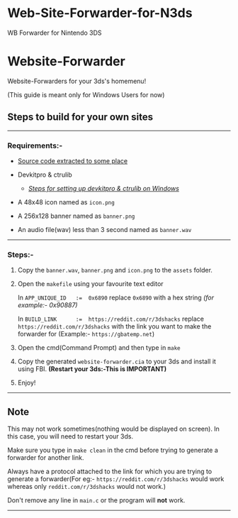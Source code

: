 # Web-Site-Forwarder-for-N3ds
WB Forwarder for Nintendo 3DS 

# Website-Forwarder
Website-Forwarders for your 3ds's homemenu!

(This guide is meant only for Windows Users for now)

## Steps to build for your own sites

-----------

### Requirements:-
  * [Source code extracted to some place](https://github.com/Pirater12/Website-Forwarder/archive/master.zip)	

  * Devkitpro & ctrulib
    * [*Steps for setting up devkitpro & ctrulib on Windows*](https://www.3dbrew.org/wiki/Setting_up_Development_Environment#Windows)

  * A 48x48 icon named as `icon.png`
  
  * A 256x128 banner named as `banner.png`
  
  * An audio file(wav) less than 3 second named as `banner.wav`

-----------

### Steps:-
1. Copy the `banner.wav`, `banner.png` and `icon.png` to the `assets` folder.

2. Open the `makefile` using your favourite text editor
  
    In `APP_UNIQUE_ID   :=  0x6890` replace `0x6890` with a hex string *(for example:- 0x90887)*
    
    In `BUILD_LINK		:=  https://reddit.com/r/3dshacks` replace `https://reddit.com/r/3dshacks` with the link you want to make the forwarder for (Example:- `https://gbatemp.net`)  

3. Open the cmd(Command Prompt) and then type in `make` 

4. Copy the generated `website-forwarder.cia` to your 3ds and install it using FBI. **(Restart your 3ds:-This is IMPORTANT)**

5. Enjoy!

-----------

## Note

This may not work sometimes(nothing would be displayed on screen). In this case, you will need to restart your 3ds.

Make sure you type in `make clean` in the cmd before trying to generate a forwarder for another link.

Always have a protocol attached to the link for which you are trying to generate a forwarder(For eg:- `https://reddit.com/r/3dshacks` would work whereas only `reddit.com/r/3dshacks` would not work.)

Don't remove any line in `main.c` or the program will **not** work.

-----------


